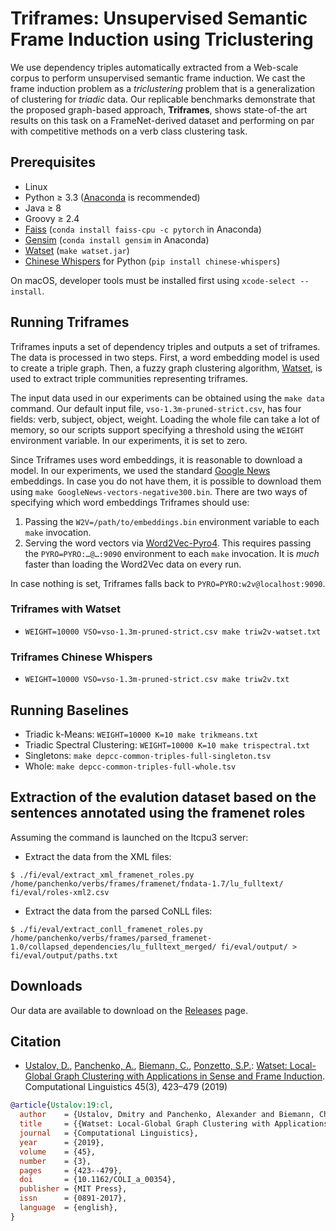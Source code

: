 # Triframes: Unsupervised Semantic Frame Induction using Triclustering

We use dependency triples automatically extracted from a Web-scale corpus to perform unsupervised semantic frame induction. We cast the frame induction problem as a *triclustering* problem that is a generalization of clustering for *triadic* data. Our replicable benchmarks demonstrate that the proposed graph-based approach, **Triframes**, shows state-of-the art results on this task on a FrameNet-derived dataset and performing on par with competitive methods on a verb class clustering task.

## Prerequisites

* Linux
* Python ≥ 3.3 ([Anaconda](https://www.anaconda.com/) is recommended)
* Java ≥ 8
* Groovy ≥ 2.4
* [Faiss](https://github.com/facebookresearch/faiss) (`conda install faiss-cpu -c pytorch` in Anaconda)
* [Gensim](https://radimrehurek.com/gensim/) (`conda install gensim` in Anaconda)
* [Watset](https://github.com/nlpub/watset-java) (`make watset.jar`)
* [Chinese Whispers](https://github.com/nlpub/chinese-whispers-python) for Python (`pip install chinese-whispers`)

On macOS, developer tools must be installed first using `xcode-select --install`.

## Running Triframes

Triframes inputs a set of dependency triples and outputs a set of triframes. The data is processed in two steps. First, a word embedding model is used to create a triple graph. Then, a fuzzy graph clustering algorithm, [Watset](https://github.com/nlpub/watset-java), is used to extract triple communities representing triframes.

The input data used in our experiments can be obtained using the `make data` command. Our default input file, `vso-1.3m-pruned-strict.csv`, has four fields: verb, subject, object, weight. Loading the whole file can take a lot of memory, so our scripts support specifying a threshold using the `WEIGHT` environment variable. In our experiments, it is set to zero.

Since Triframes uses word embeddings, it is reasonable to download a model. In our experiments, we used the standard [Google News](https://code.google.com/archive/p/word2vec/) embeddings. In case you do not have them, it is possible to download them using `make GoogleNews-vectors-negative300.bin`. There are two ways of specifying which word embeddings Triframes should use:

1. Passing the `W2V=/path/to/embeddings.bin` environment variable to each `make` invocation.
2. Serving the word vectors via [Word2Vec-Pyro4](https://github.com/nlpub/word2vec-pyro4). This requires passing the `PYRO=PYRO:…@…:9090` environment to each `make` invocation. It is *much* faster than loading the Word2Vec data on every run.

In case nothing is set, Triframes falls back to `PYRO=PYRO:w2v@localhost:9090`.

### Triframes with Watset

* `WEIGHT=10000 VSO=vso-1.3m-pruned-strict.csv make triw2v-watset.txt`

### Triframes Chinese Whispers

* `WEIGHT=10000 VSO=vso-1.3m-pruned-strict.csv make triw2v.txt`

## Running Baselines

* Triadic k-Means: `WEIGHT=10000 K=10 make trikmeans.txt`
* Triadic Spectral Clustering: `WEIGHT=10000 K=10 make trispectral.txt`
* Singletons: `make depcc-common-triples-full-singleton.tsv`
* Whole: `make depcc-common-triples-full-whole.tsv`

## Extraction of the evalution dataset based on the sentences annotated using the framenet roles

Assuming the command is launched on the ltcpu3 server: 

- Extract the data from the XML files:

```shell
$ ./fi/eval/extract_xml_framenet_roles.py /home/panchenko/verbs/frames/framenet/fndata-1.7/lu_fulltext/ fi/eval/roles-xml2.csv
```

- Extract the data from the parsed CoNLL files:

```shell
$ ./fi/eval/extract_conll_framenet_roles.py /home/panchenko/verbs/frames/parsed_framenet-1.0/collapsed_dependencies/lu_fulltext_merged/ fi/eval/output/ > fi/eval/output/paths.txt
```

## Downloads

Our data are available to download on the [Releases](https://github.com/uhh-lt/triframes/releases) page.

## Citation

* [Ustalov, D.](https://github.com/dustalov), [Panchenko, A.](https://github.com/alexanderpanchenko), [Biemann, C.](https://www.inf.uni-hamburg.de/en/inst/ab/lt/people/chris-biemann.html), [Ponzetto, S.P.](https://www.uni-mannheim.de/dws/people/professors/prof-dr-simone-paolo-ponzetto/): [Watset: Local-Global Graph Clustering with Applications in Sense and Frame Induction](https://doi.org/10.1162/COLI_a_00354). Computational Linguistics 45(3), 423&ndash;479 (2019)

```bibtex
@article{Ustalov:19:cl,
  author    = {Ustalov, Dmitry and Panchenko, Alexander and Biemann, Chris and Ponzetto, Simone Paolo},
  title     = {{Watset: Local-Global Graph Clustering with Applications in Sense and Frame Induction}},
  journal   = {Computational Linguistics},
  year      = {2019},
  volume    = {45},
  number    = {3},
  pages     = {423--479},
  doi       = {10.1162/COLI_a_00354},
  publisher = {MIT Press},
  issn      = {0891-2017},
  language  = {english},
}
```
